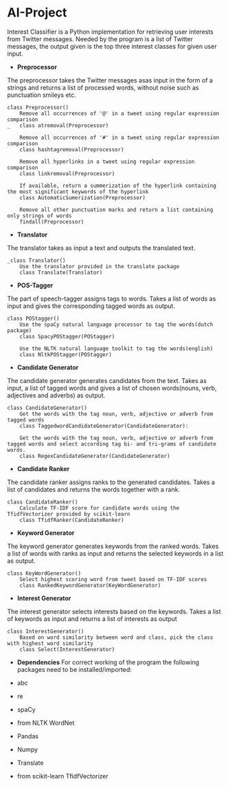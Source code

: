 # AI-Project
Interest Classifier is a Python implementation for retrieving user interests from Twitter messages. 
Needed by the program is a list of Twitter messages, the output given is the top three interest classes for given user input.

- __Preprocessor__

The preprocessor takes the Twitter messages asas input in the form of a strings and returns a list of processed words, without noise such as punctuation smileys etc. 
```
class Preprocessor()
	Remove all occurrences of '@' in a tweet using regular expression comparison
_	class atremoval(Preprocessor)

	Remove all occurrences of '#' in a tweet using regular expression comparison
	class hashtagremoval(Preprocessor)

	Remove all hyperlinks in a tweet using regular expression comparison
	class linkremoval(Preprocessor)

	If available, return a summerization of the hyperlink containing the most significant keywords of the hyperlink
	class AutomaticSumerization(Preprocessor)

	Remove all other punctuation marks and return a list containing only strings of words
	findall(Preprocessor)
```

- __Translator__

The translator takes as input a text and outputs the translated text.
```
_class Translator()
	Use the translator provided in the translate package
	class Translate(Translator)
```

- __POS-Tagger__

The part of speech-tagger assigns tags to words.
Takes a list of words as input and gives the corresponding tagged words as output.
```
class POStagger()
	Use the spaCy natural language processor to tag the words(dutch package)
	class SpacyPOStagger(POStagger)

	Use the NLTK natural language toolkit to tag the words(english)
	class NltkPOStagger(POStagger)
```

- __Candidate Generator__

The candidate generator generates candidates from the text.
Takes as input, a list of tagged words and gives a list of chosen words(nouns, verb, adjectives and adverbs) as output.
```
class CandidateGenerator()
	Get the words with the tag noun, verb, adjective or adverb from tagged words
	class TaggedwordCandidateGenerator(CandidateGenerator):

	Get the words with the tag noun, verb, adjective or adverb from tagged words and select according tag bi- and tri-grams of candidate words.
	class RegexCandidateGenerator(CandidateGenerator)
```

- __Candidate Ranker__

The candidate ranker assigns ranks to the generated candidates.
Takes a list of candidates and returns the words together with a rank.
```
class CandidateRanker()
	Calculate TF-IDF score for candidate words using the TfidfVectorizer provided by scikit-learn
	class TfidfRanker(CandidateRanker)
```

- __Keyword Generator__

The keyword generator generates keywords from the ranked words.
Takes a list of words with ranks as input and returns the selected keywords in a list as output.
```
class KeyWordGenerator()
	Select highest scoring word from tweet based on TF-IDF scores
	class RankedKeywordGenerator(KeyWordGenerator)
```

- __Interest Generator__

The interest generator selects interests based on the keywords.
Takes a list of keywords as input and returns a list of interests as output
```
class InterestGenerator()
	Based on word similarity between word and class, pick the class with highest word similarity
	class Select(InterestGenerator)
```


- __Dependencies__
For correct working of the program the following packages need to be installed/imported:

- abc
- re
- spaCy
- from NLTK WordNet
- Pandas
- Numpy
- Translate
- from scikit-learn TfidfVectorizer
